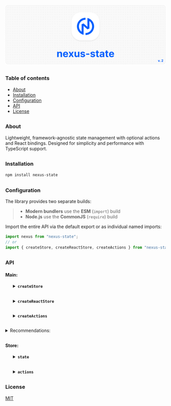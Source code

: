 ![nexus-state logo](https://github.com/voodoofugu/nexus-state/raw/main/src/assets/01-banner-logo.png)

<h2></h2>

### Table of contents

- [About](#about)
- [Installation](#installation)
- [Configuration](#configuration)
- [API](#api)
- [License](#license)

<h2></h2>

### About

Lightweight, framework-agnostic state management with optional actions and React bindings.
Designed for simplicity and performance with TypeScript support.

<h2></h2>

### Installation

```bash
npm install nexus-state
```

<h2></h2>

### Configuration

The library provides two separate builds:

> - **Modern bundlers** use the **ESM** (`import`) build
> - **Node.js** use the **CommonJS** (`require`) build

Import the entire API via the default export or as individual named imports:

```js
import nexus from "nexus-state";
// or
import { createStore, createReactStore, createActions } from "nexus-state";
```

<h2></h2>

### API

#### Main:

<ul><div>
<details><summary><b><code>createStore</code></b></summary><br><ul><div>
<b>Description:</b><em><br>
Creates a new framework-agnostic store instance.<br>
</em><br>
<b>Arguments:</b><em><br>
<ul>
  <li><code>options</code>: object with <code>state</code> and <code>actions</code>.</li>
</ul>
</em><br>
<b>Example:</b>

```js
import { createStore } from "nexus-state";

const { store, actions } = createStore({
  state: {
    count: 0,
    userCount: 0,
  },

  actions: (setNexus) => ({
    increment() {
      setNexus((prev) => ({ count: prev.count + 1 }));
      this.consoleCalling("Increment called"); // ! calling another action via "this"
    },
    consoleCalling(text) {
      console.log(text);
    },
  }),
});

export { store, actions };
```

<details><summary><b>TypeScript Snippet:</b></summary>

```ts
type MyStateT = {
  count: number;
  userCount: number;
};

type MyActionsT = {
  increment: () => void;
  consoleCalling: (text: string) => void;
};

const { store, actions } = createStore<MyStateT, MyActionsT>({...});
```

</details>

</div></ul></details>

<h2></h2>

<details><summary><b><code>createReactStore</code></b></summary><br><ul><div>
<b>Description:</b><em><br>
Extends <code>createStore</code> with React-specific hooks.<br>
</em><br>
<b>Arguments:</b><em><br>
<ul>
  <li><code>options</code>: object with <code>state</code> and <code>actions</code>.</li>
</ul>
</em><br>
<b>Example:</b>

```js
import { createReactStore } from "nexus-state";

const { store, actions } = createReactStore({
  state: {
    count: 0,
    userCount: 0,
  },

  actions: (setNexus) => ({
    increment() {
      setNexus((prev) => ({ count: prev.count + 1 }));
      this.consoleCalling("Increment called"); // ! calling another action via "this"
    },
    consoleCalling(text) {
      console.log(text);
    },
  }),
});

export { store, actions };
```

<details><summary><b>TypeScript Snippet:</b></summary>

```ts
type MyStateT = {
  count: number;
  userCount: number;
};

type MyActionsT = {
  increment: () => void;
  consoleCalling: (text: string) => void;
};

const { store, actions } = createReactStore<MyStateT, MyActionsT>({...});
```

</details>

</div></ul></details>

<h2></h2>

<details><summary><b><code>createActions</code></b></summary><br><ul><div>
<b>Description:</b><em><br>
Creates a monolithic action factory that is useful for code splitting.<br>
</em><br>
<b>Arguments:</b><em><br>
<ul>
  <li><code>create</code>: function that receives <code>setNexus</code> and has <code>this</code> bound to the actions object.</li>
</ul>
</em><br>
<b>Example:</b>

```js
import { ✦store, createActions } from "nexus-state"; // ✦ createStore or createReactStore

const customActions = createActions((setNexus) => ({
  increment() {
    setNexus((prev) => ({ count: prev.count + 1 }));
    this.consoleCalling("Increment called"); // ! calling another action via "this"
  },
  consoleCalling(text) {
    console.log(text);
  },
}));

const { store, actions } = ✦store({
  state: {...},
  actions: customActions, // ! multiple actions support: [myActions, myAnotherActions]
});

export { store, actions };
```

<details><summary><b>TypeScript Snippet:</b></summary>

```ts
type MyStateT = {...};
type MyActionsT = {...};

const customActions = createActions<MyStateT, MyActionsT>((setNexus) => ({...}));

// Note:
// use optional chaining (?.) when referencing actions from other createActions scopes.
const incrementAction = createActions<MyStateT, MyActionsT>(() => ({
  increment(setNexus) {
    // increment logic
    this.consoleCalling?.("Increment called"); // ?.
  },
}));
```

</details>

</div></ul></details>

</div></ul>

<h2></h2>

<details><summary>Recommendations:</summary><br><ul><div>
If you want to use multiple stores in a single file, or if you want to simply rename an store, use the following syntax:
</em><br>

```js
import { ✦store } from "nexus-state"; // ✦ createStore or createReactStore

const { store: myStore1, actions: myActions1 } = ✦store({...});

export { myStore1, myActions1 }; // ! renamed
```

</div></ul></details>

<h2></h2>

#### Store:

<ul><div>

<details><summary><b><code>state</code></b></summary><br><ul><div>

<b>Description:</b><em><br>
Required state object.<br>
</em><br>
<b>Usage Example:</b>

<h6><mark>core</mark></h6>

<details><summary><b><code>getNexus()</code></b></summary><br><ul><div>
<b>Description:</b><em><br>
Returns the entire state or a specific state value.<br>
</em><br>
<b>Arguments:</b><em><br>
<ul>
  <li><code>key</code>: optional state name.</li>
</ul>
</em><br>
<b>Example:</b>

```tsx
import { store } from "your-nexus-config";

const entireState = store.getNexus();
const specificValue = store.getNexus("key");
```

</div></ul></details>

<h2></h2>

<details><summary><b><code>setNexus()</code></b></summary><br><ul><div>
<b>Description:</b><em><br>
Updates the state with either a partial object or a functional updater.<br>
</em><br>
<b>Arguments:</b><em><br>
<ul>
  <li><code>update</code>: partial object or function with the previous state.</li>
</ul>
</em><br>
<b>Example:</b>

```tsx
import { store } from "your-nexus-config";

// Direct update:
store.setNexus({ count: 5 });
store.setNexus({ count: 5, userCount: 10 }); // multiple updates

// Functional update:
store.setNexus((prev) => ({
  count: prev.count + 1,
}));
```

</div></ul></details>

<h2></h2>

<details><summary><b><code>nexusReset()</code></b></summary><br><ul><div>
<b>Description:</b><em><br>
Resets state to its initial values.<br>
</em><br>
<b>Example:</b>

```tsx
import { store } from "your-nexus-config";

store.nexusReset();
```

</div></ul></details>

<h2></h2>

<details><summary><b><code>nexusSubscribe()</code></b></summary><br><ul><div>
<b>Description:</b><em><br>
Subscribes to changes of specific keys or entire state and returns an unsubscribe function.<br>
</em><br>
<b>Arguments:</b><em><br>
<ul>
  <li><code>observer</code>: function to be called when state changes.</li>
  <li><code>dependencies</code>: array of keys for subscription.</li>
</ul>
</em><br>
<b>Example:</b>

```tsx
import { store } from "your-nexus-config";

const unsubscribe = store.nexusSubscribe(
  // observer:
  (state) => {
    console.log("count changed:", state.count);
  },
  // dependencies:
  ["count"]
  // ["key1", "key2"] - listen to specific state changes
  // ["*"] - listen to all state changes
  // [] - no subscription
);

// Unsubscribe
unsubscribe();
```

</div></ul></details>

<h2></h2>

<details><summary><b><code>nexusGate()</code></b></summary><br><ul><div>
<b>Description:</b><em><br>
Adds a middleware to intercept state changes before updates.<br>
Useful for logging, debugging, or integrating with developer tools.<br>
</em><br>
<b>Arguments:</b><em><br>
<ul>
  <li><code>middleware</code>: function with previous and next state.</li>
</ul>
</em><br>
<b>Example:</b><br>

```jsx
import { store } from "your-nexus-config";

// Example: logging state changes
store.nexusGate((prev, next) => {
  console.log("State changing from", prev, "to", next);
});

// Example: modifying next state before applying
store.nexusGate((prev, next) => {
  return { ...next, forced: true };
});
```

<details><summary><b>Redux DevTools Integration</b></summary><br><ul><div>
<b>Description:</b><em><br>
You can connect your Nexus store to Redux DevTools for time-travel debugging and state inspection.<br>
</em><br>
<b>Example:</b><br>

```tsx
import { store } from "your-nexus-config";

// Setup Redux DevTools connection
const devtools = window.__REDUX_DEVTOOLS_EXTENSION__?.connect({
  name: "MyStore",
});

devtools?.init(store.getNexus());

// Register middleware to send state updates to DevTools
store.nexusGate((_, next) => {
  devtools?.send?.({ type: "UPDATE" }, next);
});
```

<details><summary><b>TypeScript Snippet:</b></summary>

```tsx
interface ReduxDevToolsConnection {
  send: (action: unknown, state: unknown) => void;
  init: (state: unknown) => void;
}

interface ReduxDevToolsExtension {
  connect(options: { name: string }): ReduxDevToolsConnection;
}

declare global {
  interface Window {
    __REDUX_DEVTOOLS_EXTENSION__?: ReduxDevToolsExtension;
  }
}
```

</details>

</div></ul></details>

</div></ul></details>

<h2></h2>

<h6><mark>react</mark></h6>

<details><summary><b><code>useNexus()</code></b></summary><br><ul><div>
<b>Description:</b><em><br>
<code>React</code> hook to subscribe to entire state or a state value.<br>
</em><br>
<b>Arguments:</b><em><br>
<ul>
  <li><code>key</code>: optional state name.</li>
</ul>
</em><br>
<b>Example:</b>

```tsx
import { store } from "your-nexus-config";

const entireState = store.useNexus();
const specificValue = store.useNexus("key");
```

<br>

> ✦ Note:<br>
> Unlike **getNexus**, **useNexus** triggers a re-render when the state changes.

</div></ul></details>

<h2></h2>

<details><summary><b><code>useNexusSelector()</code></b></summary><br><ul><div>
<b>Description:</b><em><br>
<code>React</code> hook for creating derived values from the state.<br>
</em><br>
<b>Arguments:</b><em><br>
<ul>
  <li><code>observer</code>: function that returns any derived value from the state.</li>
  <li><code>dependencies</code>: array of keys for subscription.</li>
</ul>
</em><br>
<b>Example:</b>

```tsx
import { store } from "your-nexus-config";

const total = store.useNexusSelector(
  // observer:
  (state) => state.count + state.userCount,
  // dependencies:
  ["count", "userCount"]
  // ["key1", "key2"] - listen to specific state changes
  // ["*"] - listen to all state changes
  // [] - no subscription
);
```

<br>
<b>Optimization:</b><em><br>
If the component re-renders often, wrap the observer function in <code>useCallback</code>:
</em><br>

```tsx
import { useCallback } from "react";
import { store } from "your-nexus-config";

const total = store.useNexusSelector(
  // ! "useCallback" avoid unnecessary subscriptions
  useCallback((state) => state.count + state.userCount, []),
  ["count", "userCount"]
);
```

</div></ul></details>

<h2></h2>

<details><summary><b><code>useUpdate()</code></b></summary><br><ul><div>
<b>Description:</b><em><br>
<code>React</code> hook for forcing a component re-render.<br>
Useful for updating refs or non-reactive values.<br>
</em><br>
<b>Example:</b>

```tsx
import { store } from "your-nexus-config";

const updater = store.useUpdate();
updater(); // force re-render
```

</div></ul></details>

</div></ul>
</details>

<h2></h2>

<details><summary><b><code>actions</code></b></summary><br><ul><div>

<b>Description:</b><em><br>
Optional actions object defined during store creation, simplifying state updates.<br>
</em><br>
<b>Usage Example:</b>

```tsx
import { actions } from "your-nexus-config";

actions.increment();
actions.consoleCalling("Some text");
```

<br>
<b>!Important:</b><em><br>
Arrow functions can be used for actions, but they don’t support calling other actions via <code>this</code>:
</em><br>

```js
// regular function
increment() {
  this.consoleCalling("Increment called"); // working
}

// arrow function
increment: () => {
  this.consoleCalling("Increment called"); // not working
}
```

</div></ul>
</details>

</div></ul>

<h2></h2>

### License

[MIT](./publish/LICENSE)
